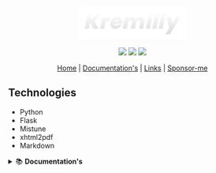 <div align='center'>
  <img src='https://github.com/kremilly/kremilly/raw/main/images/new-logo-name.png' />
</div>

<p align='center'>
  <a href='https://flask.palletsprojects.com/en/3.0.x'><img src='https://img.shields.io/badge/Flask-000000?style=for-the-badge&logo=flask&logoColor=white' /></a>
  <a href='https://python.org'><img src='https://img.shields.io/badge/Python-000000?style=for-the-badge&logo=python&logoColor=white' /></a>
  <a href='https://vercel.com'><img src='https://img.shields.io/badge/Vercel-000000?style=for-the-badge&logo=vercel&logoColor=white' /></a>
</p>

<p align='center'>
  <a href='https://kremilly.com'>Home</a> | 
  <a href='https://kremilly.com/docs'>Documentation's</a> | 
  <a href='https://kremilly.com/links'>Links</a> |
  <a href='https://github.com/sponsors/Kremilly'>Sponsor-me</a>
</p>

## Technologies

<ul>
    <li>Python</li>
    <li>Flask</li>
    <li>Mistune</li>
    <li>xhtml2pdf</li>
    <li>Markdown</li>
</ul>

<details>
  <summary>
    📚 <b>Documentation's</b>
  </summary>

  <ul>
    <!-- DOCS-LIST:START --><li><a href='https://kremilly.com/docs/cve'>CVE</a><br></li><li><a href='https://kremilly.com/docs/devto'>Devto</a><br></li><li><a href='https://kremilly.com/docs/github'>GitHub</a><br></li><li><a href='https://kremilly.com/docs/hiddenbytes'>HiddenBytes</a><br></li><li><a href='https://kremilly.com/docs/ipx'>IPX</a><br></li><li><a href='https://kremilly.com/docs/minix'>Minix</a><br></li><li><a href='https://kremilly.com/docs/pageshot'>PageShot</a><br></li><li><a href='https://kremilly.com/docs/passguard'>PassGuard</a><br></li><li><a href='https://kremilly.com/docs/pdfinfo'>PDFInfo</a><br></li><li><a href='https://kremilly.com/docs/pdfscrape'>PDFScrape</a><br></li><li><a href='https://kremilly.com/docs/pdfthumb'>PDFThumb</a><br></li><li><a href='https://kremilly.com/docs/qrcode'>QRCode</a><br></li><li><a href='https://kremilly.com/docs/statslangs'>Statslangs</a><br></li><li><a href='https://kremilly.com/docs/wikipedia'>Wikipedia</a><br></li><!-- DOCS-LIST:END -->
  </ul>
</details>
